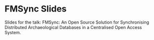# FMSync Slides
Slides for the talk:
FMSync: An Open Source Solution for Synchronising Distributed Archaeological Databases in a Centralised Open Access System.
